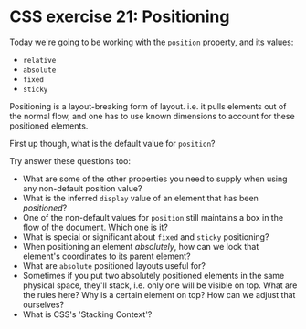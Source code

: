 # CSS exercise 21: Positioning

Today we're going to be working with the `position` property, and its values:

- `relative`
- `absolute`
- `fixed`
- `sticky`

Positioning is a layout-breaking form of layout. i.e. it pulls elements out of the normal flow, and one has to use known dimensions to account for these positioned elements.

First up though, what is the default value for `position`?

Try answer these questions too:

- What are some of the other properties you need to supply when using any non-default position value?
- What is the inferred `display` value of an element that has been *positioned*?
- One of the non-default values for `position` still maintains a box in the flow of the document. Which one is it?
- What is special or significant about `fixed` and `sticky` positioning?
- When positioning an element *absolutely*, how can we lock that element's coordinates to its parent element?
- What are `absolute` positioned layouts useful for?
- Sometimes if you put two absolutely positioned elements in the same physical space, they'll stack, i.e. only one will be visible on top. What are the rules here? Why is a certain element on top? How can we adjust that ourselves?
- What is CSS's 'Stacking Context'?
